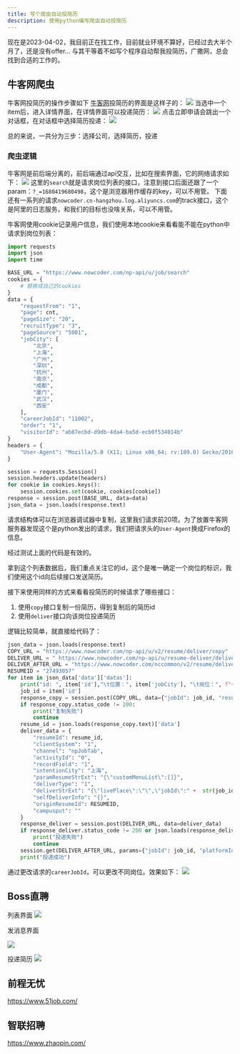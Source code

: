 ```yaml
---
title: 写个爬虫自动投简历
description: 使用python编写爬虫自动投简历
---
```

现在是2023-04-02，我目前正在找工作，目前就业环境不算好，已经过去大半个月了，还是没有offer...
与其干等着不如写个程序自动帮我投简历，广撒网，总会找到合适的工作的。

## 牛客网爬虫
牛客网投简历的操作步骤如下
[牛客网](https://www.nowcoder.com/jobs/fulltime)投简历的界面是这样子的：
![](https://picture-bed-1301848969.cos.ap-shanghai.myqcloud.com/20230402151040.png)
当选中一个item后，进入详情界面，在详情界面可以投递简历：
![](https://picture-bed-1301848969.cos.ap-shanghai.myqcloud.com/20230402151152.png)
点击立即申请会跳出一个对话框，在对话框中选择简历投递：
![](https://picture-bed-1301848969.cos.ap-shanghai.myqcloud.com/20230402151216.png)

总的来说，一共分为三步：选择公司，选择简历，投递

### 爬虫逻辑
牛客网是前后端分离的，前后端通过api交互，比如在搜索界面，它的网络请求如下：
![](https://picture-bed-1301848969.cos.ap-shanghai.myqcloud.com/20230402151532.png)
这里的`search`就是请求岗位列表的接口，注意到接口后面还跟了一个param：`?_=1680419680498`，这个是浏览器用作缓存的key，可以不用管。
下面还有一系列的请求`nowcoder.cn-hangzhou.log.aliyuncs.com`的track接口，这个是阿里的日志服务，和我们的目标也没啥关系，可以不用管。

牛客网使用cookie记录用户信息，我们使用本地cookie来看看能不能在python中请求到岗位列表：
```python
import requests
import json
import time

BASE_URL = "https://www.nowcoder.com/np-api/u/job/search"
cookies = {
    # 替换成自己的cookies
}
data = {
    "requestFrom": "1",
    "page": cnt,
    "pageSize": "20",
    "recruitType": "3",
    "pageSource": "5001",
    "jobCity": [
        "北京",
        "上海",
        "广州",
        "深圳",
        "杭州",
        "南京",
        "成都",
        "厦门",
        "武汉",
        "西安"
    ],
    "careerJobId": "11002",
    "order": "1",
    "visitorId": "ab87ecbd-d9db-4da4-ba5d-ecb0f534014b"
}
headers = {
	"User-Agent": "Mozilla/5.0 (X11; Linux x86_64; rv:109.0) Gecko/20100101 Firefox/110.0",
}

session = requests.Session()
session.headers.update(headers)
for cookie in cookies.keys():
    session.cookies.set(cookie, cookies[cookie])
response = session.post(BASE_URL, data=data)
json_data = json.loads(response.text)
```
请求结构体可以在浏览器调试器中复制，这里我们请求前20项。为了放置牛客网服务器发现这个是python发出的请求，我们把请求头的`User-Agent`换成Firefox的信息。

经过测试上面的代码是有效的。

拿到这个列表数据后，我们重点关注它的id，这个是唯一确定一个岗位的标识，我们使用这个id向后续接口发送简历。

接下来使用同样的方式来看看投简历的时候请求了哪些接口：
1. 使用`copy`接口复制一份简历，得到复制后的简历id
2. 使用`deliver`接口向该岗位投递简历

逻辑比较简单，就直接给代码了：
```python
json_data = json.loads(response.text)
COPY_URL = "https://www.nowcoder.com/np-api/u/v2/resume/deliver/copy"
DELIVER_URL = "	https://www.nowcoder.com/np-api/u/resume-deliver/deliver"
DELIVER_AFTER_URL = "https://www.nowcoder.com/nccommon/v2/resume/deliver-after-config"
RESUMEID = "27493057"
for item in json_data['data']['datas']:
    print("id: ", item['id'],"\t位置：", item['jobCity'], "\t岗位：", f"{item['jobName']:<50}", "\t公司：", item['recommendInternCompany']['companyName'], end="\t")
    job_id = item['id']
    response_copy = session.post(COPY_URL, data={"jobId": job_id, "resumeId": RESUMEID})
    if response_copy.status_code != 200:
        print("复制失败")
        continue
    resume_id = json.loads(response_copy.text)['data']
    deliver_data = {
        "resumeId": resume_id,
        "clientSystem": "1",
        "channel": "npJobTab",
        "activityId": "0",
        "recordField": "1",
        "intentionCity": "上海",
        "paramResumeStrExt": "{\"customMenuList\":[]}",
        "deliverType": "1",
        "deliverStrExt": "{\"livePlace\":\"\",\"jobId\":" +  str(job_id) + ",\"quickestEntryType\":1}",
        "selfDeliverInfo": "{}",
        "originResumeId": RESUMEID,
        "campusput": ""
    }
    response_deliver = session.post(DELIVER_URL, data=deliver_data)
    if response_deliver.status_code != 200 or json.loads(response_deliver.text)['code'] != 0:
        print("投递失败")
        continue
    session.get(DELIVER_AFTER_URL, params={"jobId": job_id, "platformId": 1})
    print("投递成功")
```

通过更改请求的`careerJobId`，可以更改不同岗位。效果如下：
![](https://picture-bed-1301848969.cos.ap-shanghai.myqcloud.com/20230402154933.png)



## Boss直聘
列表界面
![](https://picture-bed-1301848969.cos.ap-shanghai.myqcloud.com/20230402160117.png)

发消息界面

![](https://picture-bed-1301848969.cos.ap-shanghai.myqcloud.com/20230402160409.png)


投递简历
![](https://picture-bed-1301848969.cos.ap-shanghai.myqcloud.com/20230402160745.png)

## 前程无忧
https://www.51job.com/

## 智联招聘
https://www.zhaopin.com/